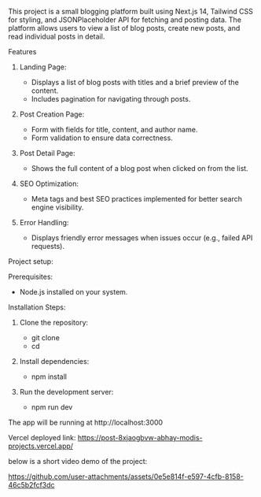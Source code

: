 This project is a small blogging platform built using Next.js 14, Tailwind CSS for styling, and JSONPlaceholder API for fetching and posting data. The platform allows users to view a list of blog posts, create new posts, and read individual posts in detail.

Features

1. Landing Page:

   - Displays a list of blog posts with titles and a brief preview of the content.
   - Includes pagination for navigating through posts.

2. Post Creation Page:

   - Form with fields for title, content, and author name.
   - Form validation to ensure data correctness.

3. Post Detail Page:

   - Shows the full content of a blog post when clicked on from the list.

4. SEO Optimization:

   - Meta tags and best SEO practices implemented for better search engine visibility.

5. Error Handling:

   - Displays friendly error messages when issues occur (e.g., failed API requests).

Project setup:

Prerequisites:

- Node.js installed on your system.

Installation Steps:

1. Clone the repository:

   - git clone <repository-url>
   - cd <project-directory>

2. Install dependencies:

   - npm install

3. Run the development server:

   - npm run dev

The app will be running at http://localhost:3000

Vercel deployed link: https://post-8xjaogbvw-abhay-modis-projects.vercel.app/

below is a short video demo of the project:

https://github.com/user-attachments/assets/0e5e814f-e597-4cfb-8158-46c5b2fcf3dc


